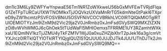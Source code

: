 dm1lc3M6Ly9ZWFYwYnpwaE56Tm1NR1ZoWXkweU56bGxMVFEwTVRjdFlqaG1ZeTFpTURCaU1XWTNOMlkxTjJOQVkzUXVaMnRrTG5kdmNteGtPakl6TXpreD9yZW1hcmtzPSVFOSVBNiU5OSVFNiVCOCVBRkhLVC0lRTQlQkMlOTglRTUlOEMlOTYzJm9iZnM9d2Vic29ja2V0JnRmbz0xJmFsdGVySWQ9MXZtZXNzOi8vWVhWMGJ6cGhOek5tTUdWaFl5MHlOemxsTFRRME1UY3RZamhtWXkxaU1EQmlNV1kzTjJZMU4yTkFZM1V1WjJ0a0xuZHZjbXhrT2pJek16a3g/cmVtYXJrcz0lRTklQTYlOTklRTYlQjglQUZIS1QtJUU0JUJDJTk4JUU1JThDJTk2Jm9iZnM9d2Vic29ja2V0JnRmbz0xJmFsdGVySWQ9MQ==
